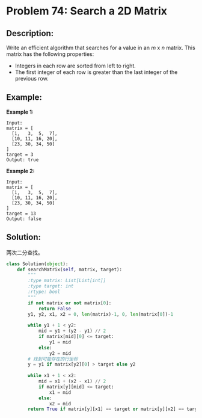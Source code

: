 # Problem 74: Search a 2D Matrix

## Description:

Write an efficient algorithm that searches for a value in an _m_ x _n_ matrix. This matrix has the following properties:

* Integers in each row are sorted from left to right.
* The first integer of each row is greater than the last integer of the previous row.

## Example:

**Example 1:**

```text
Input:
matrix = [
  [1,   3,  5,  7],
  [10, 11, 16, 20],
  [23, 30, 34, 50]
]
target = 3
Output: true
```

**Example 2:**

```text
Input:
matrix = [
  [1,   3,  5,  7],
  [10, 11, 16, 20],
  [23, 30, 34, 50]
]
target = 13
Output: false
```

## Solution:

两次二分查找。

```python
class Solution(object):
    def searchMatrix(self, matrix, target):
        """
        :type matrix: List[List[int]]
        :type target: int
        :rtype: bool
        """
        if not matrix or not matrix[0]:
            return False
        y1, y2, x1, x2 = 0, len(matrix)-1, 0, len(matrix[0])-1
        
        while y1 + 1 < y2:
            mid = y1 + (y2 - y1) // 2
            if matrix[mid][0] <= target:
                y1 = mid
            else:
                y2 = mid
        # 找到可能存在的行坐标
        y = y1 if matrix[y2][0] > target else y2
        
        while x1 + 1 < x2:
            mid = x1 + (x2 - x1) // 2
            if matrix[y][mid] <= target:
                x1 = mid
            else:
                x2 = mid
        return True if matrix[y][x1] == target or matrix[y][x2] == target else False
        
```

